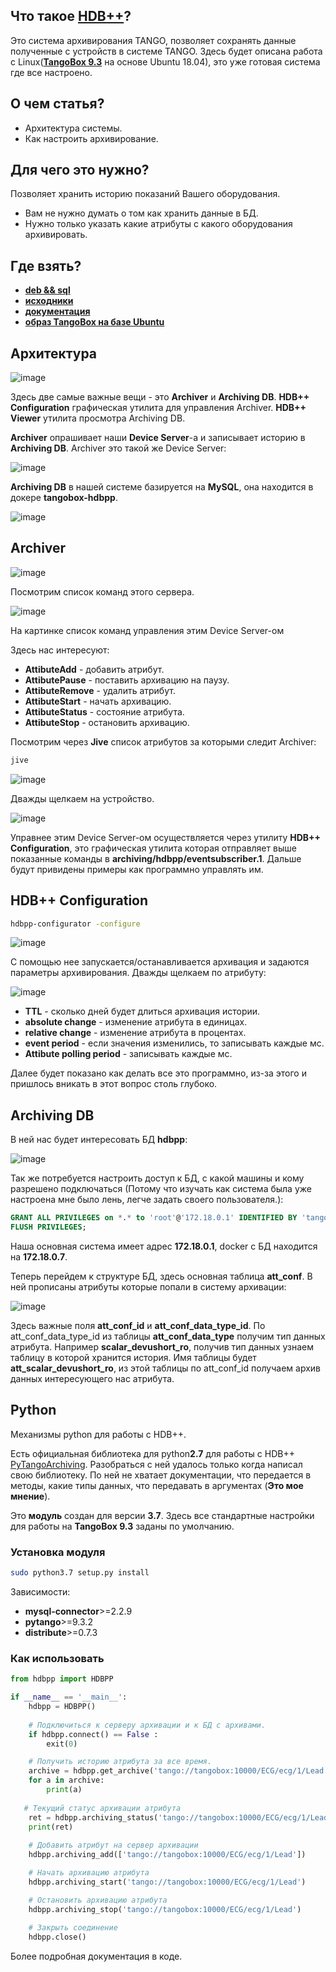 ## Что такое [HDB++](https://www.tango-controls.org/community/project-docs/hdbplusplus/)?
Это система архивирования TANGO, позволяет сохранять данные полученные с устройств в системе TANGO.
Здесь будет описана работа с Linux([**TangoBox 9.3**](https://s2innovation.sharepoint.com/:f:/s/Developers/EovD2IBwhppAp-ZLXtawQ6gB9F6aXPPs2msr2hgPGTO-FQ?e=Ii3tnr) на основе Ubuntu 18.04), это уже готовая система где все настроено.

## О чем статья?
 - Архитектура системы.
 - Как настроить архивирование.

## Для чего это нужно?
Позволяет хранить историю показаний Вашего оборудования.

 - Вам не нужно думать о том как хранить данные в БД.
 - Нужно только указать какие атрибуты с какого оборудования архивировать.

## Где взять?
 - [**deb && sql**](https://www.tango-controls.org/community/project-docs/hdbplusplus/hdbplusplus-downloads/)
 - [**исходники**](https://github.com/tango-controls-hdbpp)
 - [**документация**](https://www.tango-controls.org/community/project-docs/hdbplusplus/hdbplusplus-doc/)
 - [**образ TangoBox на базе Ubuntu**](https://tango-controls.readthedocs.io/en/latest/installation/virtualmachine.html)

## Архитектура

![image](https://habrastorage.org/webt/si/9f/sq/si9fsq0jjolmzn2t2-ka9n_svnk.png)

Здесь две самые важные вещи - это **Archiver** и **Archiving DB**. **HDB++ Configuration** графическая утилита для управления Archiver. **HDB++ Viewer** утилита просмотра Archiving DB.

**Archiver** опрашивает наши **Device Server**-а и записывает историю в **Archiving DB**.
Archiver это такой же Device Server:

![image](https://habrastorage.org/webt/wx/bw/4c/wxbw4cyo_occntl8jparsj2drbo.jpeg)

**Archiving DB** в нашей системе базируется на **MySQL**, она находится в докере **tangobox-hdbpp**.

![image](https://habrastorage.org/webt/lx/zx/tf/lxzxtfz04nofarfshjy4jdh3hhy.jpeg)

## Archiver

![image](https://habrastorage.org/webt/bc/dd/mw/bcddmwci_lpsr7exia445op9nze.jpeg)

Посмотрим список команд этого сервера.

![image](https://habrastorage.org/webt/e7/qk/ts/e7qktshbfap5gkk3dm_de-uqyxg.jpeg)

На картинке список команд управления этим Device Server-ом

Здесь нас интересуют:

 - **AttibuteAdd** - добавить атрибут.
 - **AttibutePause** - поставить архивацию на паузу.
 - **AttibuteRemove** - удалить атрибут.
 - **AttibuteStart** - начать архивацию.
 - **AttibuteStatus** - состояние атрибута.
 - **AttibuteStop** - остановить архивацию.

Посмотрим через **Jive** список атрибутов за которыми следит Archiver:
```bash
jive
```

![image](https://habrastorage.org/webt/wx/bw/4c/wxbw4cyo_occntl8jparsj2drbo.jpeg)

Дважды щелкаем на устройство.

![image](https://habrastorage.org/webt/gq/li/qa/gqliqanb2roaz98yqhl0b4lxhkk.jpeg)

Управнее этим Device Server-ом осуществляется через утилиту **HDB++ Configuration**, это графическая утилита которая отправляет выше показанные команды в **archiving/hdbpp/eventsubscriber.1**. Дальше будут привидены примеры как программно управлять им.

## HDB++ Configuration

```bash
hdbpp-configurator -configure
```

![image](https://habrastorage.org/webt/sv/nw/bh/svnwbh8yxo3l170gmibfly0gdzi.jpeg)

С помощью нее запускается/останавливается архивация и задаются параметры архивирования. Дважды щелкаем по атрибуту:

![image](https://habrastorage.org/webt/ve/gq/qt/vegqqtoux5y-2cctdn1dugymqzw.jpeg)

 - **TTL** - сколько дней будет длиться архивация истории.
 - **absolute change** - изменение атрибута в единицах.
 - **relative change** - изменение атрибута в процентах.
 - **event period** - если значения изменились, то записывать каждые мс.
 - **Attibute polling period** - записывать каждые мс.

Далее будет показано как делать все это программно, из-за этого и пришлось вникать в этот вопрос столь глубоко.

## Archiving DB
В ней нас будет интересовать БД **hdbpp**:

![image](https://habrastorage.org/webt/5e/hh/15/5ehh15mfnxsnbr_di1sc_oqfhzk.jpeg)

Так же потребуется настроить доступ к БД, с какой машины и кому разрешено подключаться (Потому что изучать как система была уже настроена мне было лень, легче задать своего пользователя.):
```sql
GRANT ALL PRIVILEGES on *.* to 'root'@'172.18.0.1' IDENTIFIED BY 'tango';
FLUSH PRIVILEGES;
```
Наша основная система имеет адрес **172.18.0.1**, docker с БД находится на **172.18.0.7**.

Теперь перейдем к структуре БД, здесь основная таблица **att_conf**. В ней прописаны атрибуты которые попали в систему архивации:

![image](https://habrastorage.org/webt/p5/qb/jn/p5qbjnakml0npautm0rhfiz8ixw.jpeg)

Здесь важные поля **att_conf_id** и **att_conf_data_type_id**. По att_conf_data_type_id из таблицы **att_conf_data_type** получим тип данных атрибута. Например **scalar_devushort_ro**, получив тип данных узнаем таблицу в которой хранится история. Имя таблицы будет **att_scalar_devushort_ro**, из этой таблицы по att_conf_id получаем архив данных интересующего нас атрибута.

## Python
Механизмы python для работы с HDB++.

Есть официальная библиотека для python**2.7** для работы с HDB++ [PyTangoArchiving](https://github.com/tango-controls/PyTangoArchiving). Разобраться с ней удалось только когда написал свою библиотеку. По ней не хватает документации, что передается в методы, какие типы данных, что передавать в аргументах (**Это мое мнение**).

Это **модуль** создан для версии **3.7**. Здесь все стандартные настройки для работы на **TangoBox 9.3** заданы по умолчанию.

### Установка модуля

```bash
sudo python3.7 setup.py install
```

Зависимости:

 - **mysql-connector**>=2.2.9
 - **pytango**>=9.3.2
 - **distribute**>=0.7.3

### Как использовать
```python
from hdbpp import HDBPP

if __name__ == '__main__':
    hdbpp = HDBPP()
    
    # Подключиться к серверу архивации и к БД с архивами.
    if hdbpp.connect() == False :
        exit(0)

    # Получить историю атрибута за все время.
    archive = hdbpp.get_archive('tango://tangobox:10000/ECG/ecg/1/Lead')
    for a in archive:
        print(a)
    
   # Текущий статус архивации атрибута
    ret = hdbpp.archiving_status('tango://tangobox:10000/ECG/ecg/1/Lead')
    print(ret)
    
    # Добавить атрибут на сервер архивации
    hdbpp.archiving_add(['tango://tangobox:10000/ECG/ecg/1/Lead'])

    # Начать архивацию атрибута
    hdbpp.archiving_start('tango://tangobox:10000/ECG/ecg/1/Lead')

    # Остановить архивацию атрибута
    hdbpp.archiving_stop('tango://tangobox:10000/ECG/ecg/1/Lead')
    
    # Закрыть соединение
    hdbpp.close()
```

Более подробная документация в коде.
